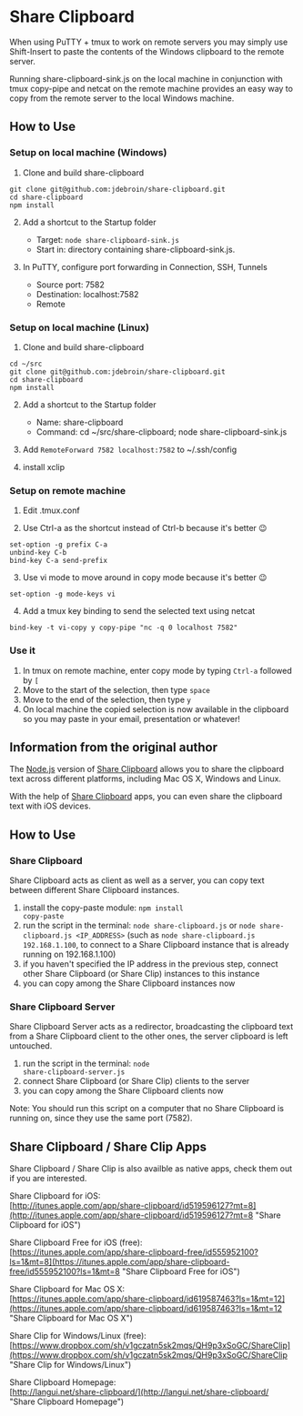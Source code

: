 Share Clipboard
===============

When using PuTTY + tmux to work on remote servers you may simply use
Shift-Insert to paste the contents of the Windows clipboard to the remote
server.

Running share-clipboard-sink.js on the local machine in conjunction with tmux copy-pipe and netcat on the remote machine provides an easy way to copy from the remote server to the local Windows machine.

How to Use
----------

### Setup on local machine (Windows)

1. Clone and build share-clipboard

~~~
git clone git@github.com:jdebroin/share-clipboard.git
cd share-clipboard
npm install
~~~

2. Add a shortcut to the Startup folder
    - Target: `node share-clipboard-sink.js`
    - Start in: directory containing share-clipboard-sink.js.

3. In PuTTY, configure port forwarding in Connection, SSH, Tunnels
    - Source port: 7582
    - Destination: localhost:7582
    - Remote

### Setup on local machine (Linux)

1. Clone and build share-clipboard

~~~
cd ~/src
git clone git@github.com:jdebroin/share-clipboard.git
cd share-clipboard
npm install
~~~

2. Add a shortcut to the Startup folder
    - Name: share-clipboard
    - Command: cd ~/src/share-clipboard; node share-clipboard-sink.js

3. Add `RemoteForward 7582 localhost:7582` to ~/.ssh/config

4. install xclip

### Setup on remote machine

1. Edit .tmux.conf

2. Use Ctrl-a as the shortcut instead of Ctrl-b because it's better :wink:
  ```
  set-option -g prefix C-a
  unbind-key C-b
  bind-key C-a send-prefix
  ```

3. Use vi mode to move around in copy mode because it's better :wink:
  ```
  set-option -g mode-keys vi
  ```

4. Add a tmux key binding to send the selected text using netcat
  ```
  bind-key -t vi-copy y copy-pipe "nc -q 0 localhost 7582"
  ```

### Use it

1. In tmux on remote machine, enter copy mode by typing `Ctrl-a` followed by `[` 
2. Move to the start of the selection, then type `space`
3. Move to the end of the selection, then type `y`
4. On local machine the copied selection is now available in the
   clipboard so you may paste in your email, presentation or whatever!


Information from the original author
------------------------------------

The [Node.js](http://nodejs.org) version of [Share Clipboard](http://langui.net/share-clipboard/ "Share Clipboard") allows you to share the clipboard text across different platforms, including Mac OS X, Windows and Linux.

With the help of [Share Clipboard](http://langui.net/share-clipboard/ "Share Clipboard") apps, you can even share the clipboard text with iOS devices.

How to Use
----------

### Share Clipboard

Share Clipboard acts as client as well as a server, you can copy text between different Share Clipboard instances.

1. install the copy-paste module: <code>npm install copy-paste</code>
2. run the script in the terminal: <code>node share-clipboard.js</code> or <code>node share-clipboard.js &lt;IP_ADDRESS&gt;</code> (such as <code>node share-clipboard.js 192.168.1.100</code>, to connect to a Share Clipboard instance that is already running on 192.168.1.100)
3. if you haven't specified the IP address in the previous step, connect other Share Clipboard (or Share Clip) instances to this instance
3. you can copy among the Share Clipboard instances now

### Share Clipboard Server

Share Clipboard Server acts as a redirector, broadcasting the clipboard text from a Share Clipboard client to the other ones, the server clipboard is left untouched.

1. run the script in the terminal: <code>node share-clipboard-server.js</code>
2. connect Share Clipboard (or Share Clip) clients to the server
3. you can copy among the Share Clipboard clients now

Note: You should run this script on a computer that no Share Clipboard is running on, since they use the same port (7582).

Share Clipboard / Share Clip Apps
---------------------------------

Share Clipboard / Share Clip is also availble as native apps, check them out if you are interested.

Share Clipboard for iOS:  
[http://itunes.apple.com/app/share-clipboard/id519596127?mt=8](http://itunes.apple.com/app/share-clipboard/id519596127?mt=8 "Share Clipboard for iOS")

Share Clipboard Free for iOS (free):  
[https://itunes.apple.com/app/share-clipboard-free/id555952100?ls=1&mt=8](https://itunes.apple.com/app/share-clipboard-free/id555952100?ls=1&mt=8 "Share Clipboard Free for iOS")

Share Clipboard for Mac OS X:  
[https://itunes.apple.com/app/share-clipboard/id619587463?ls=1&mt=12](https://itunes.apple.com/app/share-clipboard/id619587463?ls=1&mt=12 "Share Clipboard for Mac OS X")

Share Clip for Windows/Linux (free):  
[https://www.dropbox.com/sh/v1gczatn5sk2mqs/QH9p3xSoGC/ShareClip](https://www.dropbox.com/sh/v1gczatn5sk2mqs/QH9p3xSoGC/ShareClip "Share Clip for Windows/Linux")

Share Clipboard Homepage:  
[http://langui.net/share-clipboard/](http://langui.net/share-clipboard/ "Share Clipboard Homepage")
